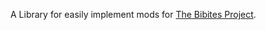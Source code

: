 A Library for easily implement mods for [The Bibites Project](https://thebibites.itch.io/the-bibites).
